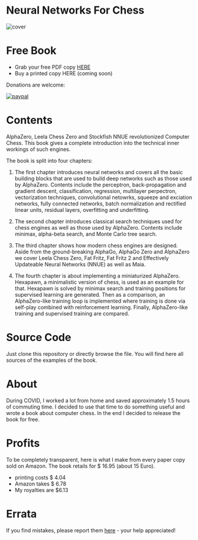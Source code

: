 # Neural Networks For Chess

![cover](https://raw.githubusercontent.com/asdfjkl/neural_network_chess/main/cover_single_graphic.png?token=AADBBS6WSERHTN4OIH7GGP3BKLJWE)

# Free Book

- Grab your free PDF copy [HERE](https://github.com/asdfjkl/neural_network_chess/releases/tag/v1.0)
- Buy a printed copy HERE (coming soon)

Donations are welcome: 

[![paypal](https://www.paypalobjects.com/en_US/DK/i/btn/btn_donateCC_LG.gif)](https://www.paypal.com/donate?hosted_button_id=9K2JDF5YBDZT6)

# Contents

AlphaZero, Leela Chess Zero and Stockfish NNUE revolutionized Computer Chess. This book 
gives a complete introduction into the technical inner workings of such engines. 

The book is split into four chapters:

1. The first chapter introduces neural networks and covers all the basic building blocks that 
are used to build deep networks such as those used by AlphaZero. Contents include the perceptron, back-propagation and gradient descent, classification, regression, multilayer perpectron, vectorization techniques, convolutional netowrks, squeeze and exciation networks, fully connected networks, batch normalization and rectified linear units, residual layers, overfitting and underfitting.

2. The second chapter introduces classical search techniques used for chess engines as well as those used by AlphaZero. Contents include minimax, alpha-beta search, and Monte Carlo tree search.
  
3. The third chapter shows how modern chess engines are designed. Aside from the ground-breaking AlphaGo, AlphaGo Zero and AlphaZero we cover Leela Chess Zero, Fat Fritz, Fat Fritz 2 and Effectively Updateable Neural Networks (NNUE) as well as Maia.

4. The fourth chapter is about implementing a miniaturized AlphaZero. Hexapawn, a minimalistic version of chess, is used as an example for that. Hexapawn is solved by minimax search and training positions for supervised learning are generated. Then as a comparison, an AlphaZero-like training loop is implemented where training is done via self-play combined with reinforcement learning. Finally, AlphaZero-like training and supervised training are compared.

# Source Code

Just clone this repository or directly browse the file. You will find here all sources of the examples of the book.

# About

During COVID, I worked a lot from home and saved approximately 1.5 hours of commuting time. I decided to use that time to do something useful and wrote a book about computer chess. In the end I decided to release the book for free.

# Profits

To be completely transparent, here is what I make from every paper copy sold on Amazon. The book retails for $ 16.95 (about 15 Euro).

- printing costs $ 4.04
- Amazon takes $ 6.78
- My royalties are $6.13

# Errata

If you find mistakes, please report them [here](https://github.com/asdfjkl/neural_network_chess/issues/1) - your help appreciated!
